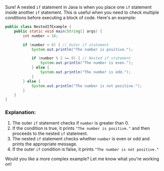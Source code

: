 Sure! A nested `if` statement in Java is when you place one `if` statement inside another `if` statement. This is useful when you need to check multiple conditions before executing a block of code. Here's an example:

```java
public class NestedIfExample {
    public static void main(String[] args) {
        int number = 10;

        if (number > 0) { // Outer if statement
            System.out.println("The number is positive.");

            if (number % 2 == 0) { // Nested if statement
                System.out.println("The number is even.");
            } else {
                System.out.println("The number is odd.");
            }
        } else {
            System.out.println("The number is not positive.");
        }
    }
}
```

### Explanation:
1. The outer `if` statement checks if `number` is greater than 0.
2. If the condition is true, it prints `"The number is positive."` and then proceeds to the nested `if` statement.
3. The nested `if` statement checks whether `number` is even or odd and prints the appropriate message.
4. If the outer `if` condition is false, it prints `"The number is not positive."`

Would you like a more complex example? Let me know what you're working on!
